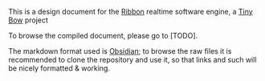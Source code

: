 This is a design document for the [Ribbon](https://ribbon-engine.com) realtime software engine, a [Tiny Bow](https://tinybow.org) project

To browse the compiled document, please go to [TODO].

The markdown format used is [Obsidian](https://obsidian.md); to browse the raw files it is recommended to clone the repository and use it, so that links and such will be nicely formatted & working. 
